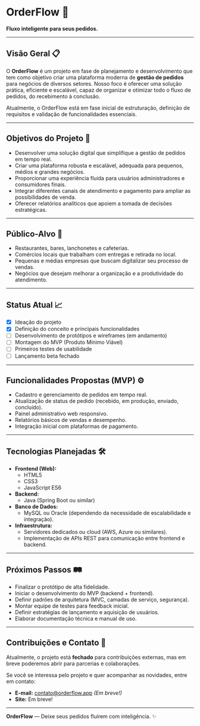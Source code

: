 # OrderFlow 🚀

**Fluxo inteligente para seus pedidos.**

---

## Visão Geral 📋

O **OrderFlow** é um projeto em fase de planejamento e desenvolvimento que tem como objetivo criar uma plataforma moderna de **gestão de pedidos** para negócios de diversos setores. Nosso foco é oferecer uma solução prática, eficiente e escalável, capaz de organizar e otimizar todo o fluxo de pedidos, do recebimento à conclusão.

Atualmente, o OrderFlow está em fase inicial de estruturação, definição de requisitos e validação de funcionalidades essenciais.

---

## Objetivos do Projeto 🎯

- Desenvolver uma solução digital que simplifique a gestão de pedidos em tempo real.  
- Criar uma plataforma robusta e escalável, adequada para pequenos, médios e grandes negócios.  
- Proporcionar uma experiência fluida para usuários administradores e consumidores finais.  
- Integrar diferentes canais de atendimento e pagamento para ampliar as possibilidades de venda.  
- Oferecer relatórios analíticos que apoiem a tomada de decisões estratégicas.

---

## Público-Alvo 🎯

- Restaurantes, bares, lanchonetes e cafeterias.  
- Comércios locais que trabalham com entregas e retirada no local.  
- Pequenas e médias empresas que buscam digitalizar seu processo de vendas.  
- Negócios que desejam melhorar a organização e a produtividade do atendimento.

---

## Status Atual 📈

- [x] Ideação do projeto  
- [x] Definição do conceito e principais funcionalidades  
- [ ] Desenvolvimento de protótipos e wireframes (em andamento)  
- [ ] Montagem do MVP (Produto Mínimo Viável)  
- [ ] Primeiros testes de usabilidade  
- [ ] Lançamento beta fechado  

---

## Funcionalidades Propostas (MVP) ⚙️

- Cadastro e gerenciamento de pedidos em tempo real.  
- Atualização de status de pedido (recebido, em produção, enviado, concluído).  
- Painel administrativo web responsivo.  
- Relatórios básicos de vendas e desempenho.  
- Integração inicial com plataformas de pagamento.  

---

## Tecnologias Planejadas 🛠️

- **Frontend (Web):**  
  - HTML5  
  - CSS3  
  - JavaScript ES6  
- **Backend:**  
  - Java (Spring Boot ou similar)  
- **Banco de Dados:**  
  - MySQL ou Oracle (dependendo da necessidade de escalabilidade e integração).  
- **Infraestrutura:**  
  - Servidores dedicados ou cloud (AWS, Azure ou similares).  
  - Implementação de APIs REST para comunicação entre frontend e backend.  

---

## Próximos Passos 🛤️

- Finalizar o protótipo de alta fidelidade.  
- Iniciar o desenvolvimento do MVP (backend + frontend).  
- Definir padrões de arquitetura (MVC, camadas de serviço, segurança).  
- Montar equipe de testes para feedback inicial.  
- Definir estratégias de lançamento e aquisição de usuários.  
- Elaborar documentação técnica e manual de uso.

---

## Contribuições e Contato 📩

Atualmente, o projeto está **fechado** para contribuições externas, mas em breve poderemos abrir para parcerias e colaborações.

Se você se interessa pelo projeto e quer acompanhar as novidades, entre em contato:

- **E-mail:** contato@orderflow.app *(Em breve!)*  
- **Site:** Em breve!

---

**OrderFlow** — Deixe seus pedidos fluírem com inteligência. ✨

